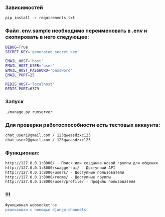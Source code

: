 
### Зависимостей
```bash
pip install -r requirements.txt
```

### Файл .env.sample необходимо переименовать в .env и скопировать в него следующее:

```bash
DEBUG=True
SECRET_KEY='generated secret key'

EMAIL_HOST='host'
EMAIL_HOST_USER='user'
EMAIL_HOST_PASSWORD='password'
EMAIL_PORT=25

REDIS_HOST='localhost'
REDIS_PORT=6379
```

### Запуск 

```bash
./manage.py runserver
```

### Для проверки работоспособности есть тестовых аккаунта:
```bash
chat_user1@gmail.com / 123qweasdzxc123
chat_user2@gmail.com / 123qweasdzxc123
```

### Функционал:
```bash
http://127.0.0.1:8000/ - Поиск или создание новой группы для общения 
http://127.0.0.1:8000/swagger-ui/ - Доступный API 
http://127.0.0.1:8000/users/ - Доступные пользователи
http://127.0.0.1:8000/rooms/ - Доступные группы
http://127.0.0.1:8000/user/profile/ - Профиль пользователя
```
### !!!
```bash
Функционал websocket'ов 
реализован с помощью django-channels.  
```
